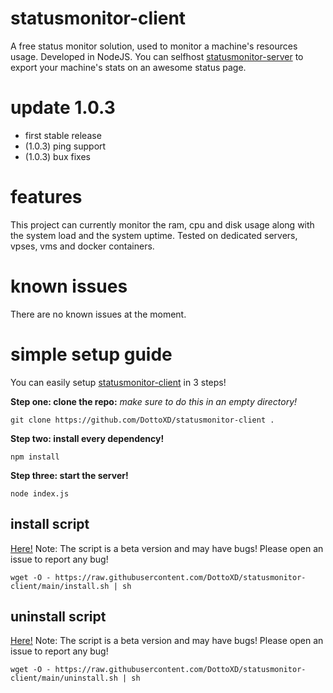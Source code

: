 # statusmonitor-client
A free status monitor solution, used to monitor a machine's resources usage. Developed in NodeJS.
You can selfhost [statusmonitor-server](https://github.com/DottoXD/statusmonitor-server) to export your machine's stats on an awesome status page.

# update 1.0.3
+ first stable release
+ (1.0.3) ping support
+ (1.0.3) bux fixes

# features
This project can currently monitor the ram, cpu and disk usage along with the system load and the system uptime.
Tested on dedicated servers, vpses, vms and docker containers.

# known issues
There are no known issues at the moment.

# simple setup guide
You can easily setup [statusmonitor-client](https://github.com/DottoXD/statusmonitor-client) in 3 steps!

**Step one: clone the repo:**
*make sure to do this in an empty directory!*
```
git clone https://github.com/DottoXD/statusmonitor-client .
```

**Step two: install every dependency!**
```
npm install
```

**Step three: start the server!**
```
node index.js
```

## install script
[Here!](https://github.com/DottoXD/statusmonitor-client/blob/main/install.sh)
Note: The script is a beta version and may have bugs! Please open an issue to report any bug!
```
wget -O - https://raw.githubusercontent.com/DottoXD/statusmonitor-client/main/install.sh | sh
```

## uninstall script
[Here!](https://github.com/DottoXD/statusmonitor-client/blob/main/uninstall.sh)
Note: The script is a beta version and may have bugs! Please open an issue to report any bug!
```
wget -O - https://raw.githubusercontent.com/DottoXD/statusmonitor-client/main/uninstall.sh | sh
```
